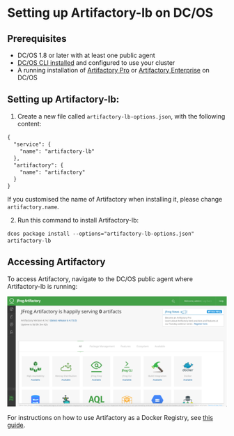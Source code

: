# Setting up Artifactory-lb on DC/OS

## Prerequisites

- DC/OS 1.8 or later with at least one public agent
- [DC/OS CLI installed](https://dcos.io/docs/1.8/usage/cli/install/) and configured to use your cluster
- A running installation of [Artifactory Pro](artifactory-pro.md) or [Artifactory Enterprise](artifactory-enterprise.md) on DC/OS

## Setting up Artifactory-lb:

1. Create a new file called `artifactory-lb-options.json`, with the following content:

```
{
  "service": {
    "name": "artifactory-lb"
  },
  "artifactory": {
    "name": "artifactory"
  }
}
```

If you customised the name of Artifactory when installing it, please change `artifactory.name`.

2. Run this command to install Artifactory-lb:

```
dcos package install --options="artifactory-lb-options.json" artifactory-lb
```

## Accessing Artifactory

To access Artifactory, navigate to the DC/OS public agent where Artifactory-lb is running:

![Artifactory UI](img/Artifactory_UI.png)

For instructions on how to use Artifactory as a Docker Registry, see [this guide](using-artifactory.md).
